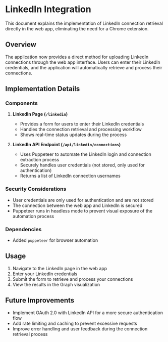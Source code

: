 # LinkedIn Integration

This document explains the implementation of LinkedIn connection retrieval directly in the web app, eliminating the need for a Chrome extension.

## Overview

The application now provides a direct method for uploading LinkedIn connections through the web app interface. Users can enter their LinkedIn credentials, and the application will automatically retrieve and process their connections.

## Implementation Details

### Components

1. **LinkedIn Page (`/linkedin`)**
   - Provides a form for users to enter their LinkedIn credentials
   - Handles the connection retrieval and processing workflow
   - Shows real-time status updates during the process

2. **LinkedIn API Endpoint (`/api/linkedin/connections`)**
   - Uses Puppeteer to automate the LinkedIn login and connection extraction process
   - Securely handles user credentials (not stored, only used for authentication)
   - Returns a list of LinkedIn connection usernames

### Security Considerations

- User credentials are only used for authentication and are not stored
- The connection between the web app and LinkedIn is secured
- Puppeteer runs in headless mode to prevent visual exposure of the automation process

### Dependencies

- Added `puppeteer` for browser automation

## Usage

1. Navigate to the LinkedIn page in the web app
2. Enter your LinkedIn credentials
3. Submit the form to retrieve and process your connections
4. View the results in the Graph visualization

## Future Improvements

- Implement OAuth 2.0 with LinkedIn API for a more secure authentication flow
- Add rate limiting and caching to prevent excessive requests
- Improve error handling and user feedback during the connection retrieval process
